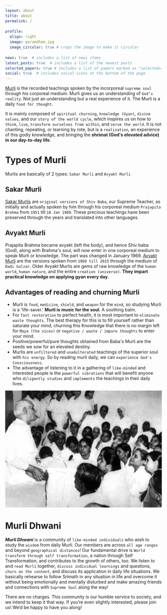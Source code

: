 ```yaml
---
layout: about
title: about
permalink: /

profile:
  align: right
  image: paramdham.jpg
  image_circular: true # crops the image to make it circular
    
news: true  # includes a list of news items
latest_posts: true  # includes a list of the newest posts
selected_papers: true # includes a list of papers marked as "selected={true}"
social: true  # includes social icons at the bottom of the page
---
```


[Murli](https://www.shivbabas.org/what-is-murli) is the recorded teachings spoken by the incorporeal `supreme soul` through his corporeal medium. Murli gives us an understanding of `God’s reality`. Not just an understanding but a real experience of it. The Murli is a daily `food for thought`.

It is mainly composed of `spiritual churning`, `knowledge (Gyan)`, `divine values`, and our `story of the world cycle`, which inspires us on how to `think`, `live`, `transform ourselves from within`, and `serve the world`. It is not chanting, repeating, or learning by rote, but is a `realization`, an experience of this godly knowledge, and bringing the **shrimat (God's elevated advice) in our day-to-day life**.


# Types of Murli
Murlis are basically of 2 types: `Sakar Murli` and `Avyakt Murli`


## Sakar Murli

[Sakar Murlis](https://www.shivbabas.org/sakar-murli-bapdada-madhuban) are `original versions of Shiv Baba`, our Supreme Teacher, as initially and actually spoken by him through his corporeal medium `Prajapita Brahma` from `1951` till `18 Jan 1969`. These precious teachings have been preserved through the years and translated into other languages.

## Avyakt Murli

Prajapita Brahma became avyakt (left the body), and hence Shiv baba (God), along with Brahma's soul, will now enter in one corporeal medium to speak Murli or knowledge. The part was changed in January 1969. [Avyakt Murli](https://www.shivbabas.org/avyakt-bapdada-murli) are the versions spoken from `1969 till 2015` through the medium of `Dadi Gulzar`. Older Avyakt Murlis are gems of raw knowledge of the `human world`, `human nature`, and the entire `creation (universe)`. **They impart practical knowledge on applying gyan every day**.

## Advantages of reading and churning Murli

* Murli is `food`, `medicine`, `shield`, and  `weapon` for the `mind`, so studying Murli is a 'life-saver.' **Murli is music for the soul**. A soothing balm.
* For `fast restoration` to perfect health, it is most important to `eliminate waste thoughts`. The best therapy for this is to fill yourself rather than saturate your mind, churning this Knowledge that there is no margin left for `Maya (the vices)` or `negative / waste / impure thoughts` to enter your mind.
* Positive/powerful/pure thoughts obtained from Baba's Murli are the seeds we sow for an elevated destiny.
* Murlis are `unfiltered` and `unadulterated` teachings of the superior soul with `his energy`. So by reading murli daily, we can `experience God's Consciousness`.
* The advantage of listening to it in a gathering of `like-minded` and interested people is the `powerful vibrations` that will benefit anyone who `diligently studies` and `implements` the teachings in their daily lives.

![Image](https://github.com/murli-dhwani/murli-dhwani.github.io/blob/master/assets/img/murli.png)


# Murli Dhwani

**_Murli Dhwani_** is a community of `like-minded individuals` who wish to study the `wisdom` from daily Murli. Our members are across `all age ranges` and beyond `geographical distances`! Our fundamental drive is `World transform through self transformation`, a nation through Self Transformation, and contributes to the growth of others, too. We listen to and `read Murli` together, `discuss individual learnings` and questions, `churn on the content`, and discuss its application in daily life situations. We basically rehearse to follow Srimath in any situation in life and overcome it without being emotionally and mentally disturbed and make amazing friends and connections with `Supreme Soul` along the way!

There are no charges. This community is our humble service to society, and we intend to keep it that way. If you’re even slightly interested, please join us! We’d be happy to have you along!
